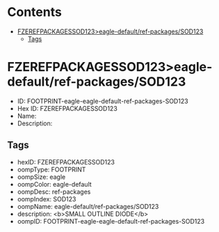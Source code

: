 



Contents
========

* [FZEREFPACKAGESSOD123>eagle-default/ref-packages/SOD123](#fzerefpackagessod123eagle-defaultref-packagessod123)
	* [Tags](#tags)

# FZEREFPACKAGESSOD123>eagle-default/ref-packages/SOD123

- ID: FOOTPRINT-eagle-eagle-default-ref-packages-SOD123
- Hex ID: FZEREFPACKAGESSOD123
- Name: 
- Description: 

## Tags

- hexID: FZEREFPACKAGESSOD123
- oompType: FOOTPRINT
- oompSize: eagle
- oompColor: eagle-default
- oompDesc: ref-packages
- oompIndex: SOD123
- oompName: eagle-default/ref-packages/SOD123
- description: &lt;b&gt;SMALL OUTLINE DIODE&lt;/b&gt;
- oompID: FOOTPRINT-eagle-eagle-default-ref-packages-SOD123
